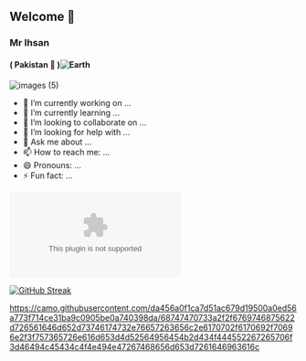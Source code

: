   ## Welcome 👋
 ###            Mr Ihsan
#### ( Pakistan 👋 )![Earth](https://user-images.githubusercontent.com/79760783/142290143-a7128b91-b48a-46fc-89ab-60c3d5361daa.gif)



![images (5)](https://user-images.githubusercontent.com/79760783/142288494-ad27efef-b287-4eb1-b585-0ffba59895e1.jpeg)





- 🔭 I’m currently working on ...
- 🌱 I’m currently learning ...
- 👯 I’m looking to collaborate on ...
- 🤔 I’m looking for help with ...
- 💬 Ask me about ...
- 📫 How to reach me: ...
- 😄 Pronouns: ...
- ⚡ Fun fact: ...


[![GitHub Streak](https://github.com/HACKERIHSAN/MBF.com?user=HACKERIHSAN&theme=Javascript-dark&hide_border=true&date_format=j%20M%5B%20Y%5D)](https://git.io/streak-stats)

[![GitHub Streak](http://github-readme-streak-stats.herokuapp.com?user=HACKERIHSAN&theme=Javascript-dark&hide_border=true&date_format=j%20M%###5B%20Y%5D)](https://git.io/streak-stats)

https://camo.githubusercontent.com/da456a0f1ca7d51ac679d19500a0ed56a773f714ce31ba9c0905be0a740398da/68747470733a2f2f6769746875622d726561646d652d73746174732e76657263656c2e6170702f6170692f70696e2f3f757365726e616d653d4d52564956454b2d434f444552267265706f3d46494c45434c4f4e494e47267468656d653d7261646963616c
